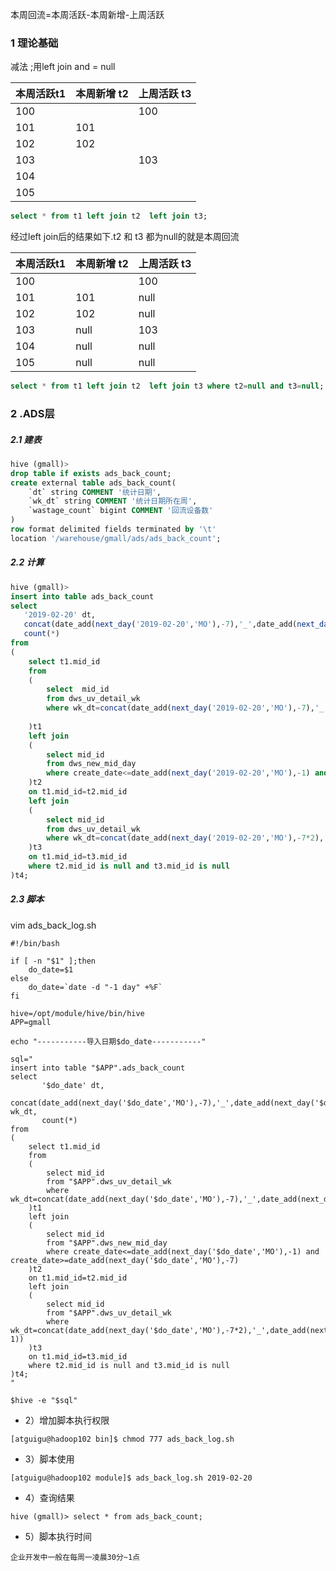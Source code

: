 本周回流=本周活跃-本周新增-上周活跃

###  1 理论基础

减法  ;用left join  and  = null

| 本周活跃t1 | 本周新增 t2 | 上周活跃 t3 |
| ---------- | ----------- | ----------- |
| 100        |             | 100         |
| 101        | 101         |             |
| 102        | 102         |             |
| 103        |             | 103         |
| 104        |             |             |
| 105        |             |             |

```sql
select * from t1 left join t2  left join t3;
```

经过left join后的结果如下.t2 和 t3 都为null的就是本周回流 

| 本周活跃t1 | 本周新增 t2 | 上周活跃 t3 |
| ---------- | ----------- | ----------- |
| 100        |             | 100         |
| 101        | 101         | null        |
| 102        | 102         | null        |
| 103        | null        | 103         |
| 104        | null        | null        |
| 105        | null        | null        |



```sql
select * from t1 left join t2  left join t3 where t2=null and t3=null;
```



###  2 .ADS层

##### 2.1 建表

```sql
hive (gmall)>
drop table if exists ads_back_count;
create external table ads_back_count( 
    `dt` string COMMENT '统计日期',
    `wk_dt` string COMMENT '统计日期所在周',
    `wastage_count` bigint COMMENT '回流设备数'
) 
row format delimited fields terminated by '\t'
location '/warehouse/gmall/ads/ads_back_count';
```

##### 2.2 计算

```sql
hive (gmall)> 
insert into table ads_back_count
select 
   '2019-02-20' dt,
   concat(date_add(next_day('2019-02-20','MO'),-7),'_',date_add(next_day('2019-02-20','MO'),-1)) wk_dt,
   count(*)
from 
(
    select t1.mid_id
    from 
    (
        select	mid_id
        from dws_uv_detail_wk
        where wk_dt=concat(date_add(next_day('2019-02-20','MO'),-7),'_',date_add(next_day('2019-02-20','MO'),-1))
    
    )t1
    left join
    (
        select mid_id
        from dws_new_mid_day
        where create_date<=date_add(next_day('2019-02-20','MO'),-1) and create_date>=date_add(next_day('2019-02-20','MO'),-7)
    )t2
    on t1.mid_id=t2.mid_id
    left join
    (
        select mid_id
        from dws_uv_detail_wk
        where wk_dt=concat(date_add(next_day('2019-02-20','MO'),-7*2),'_',date_add(next_day('2019-02-20','MO'),-7-1))
    )t3
    on t1.mid_id=t3.mid_id
    where t2.mid_id is null and t3.mid_id is null
)t4;
```

##### 2.3 脚本

vim ads_back_log.sh

```shell
#!/bin/bash

if [ -n "$1" ];then
	do_date=$1
else
	do_date=`date -d "-1 day" +%F`
fi

hive=/opt/module/hive/bin/hive
APP=gmall

echo "-----------导入日期$do_date-----------"

sql="
insert into table "$APP".ads_back_count
select 
       '$do_date' dt,
       concat(date_add(next_day('$do_date','MO'),-7),'_',date_add(next_day('$do_date','MO'),-1)) wk_dt,
       count(*)
from 
(
    select t1.mid_id
    from 
    (
        select mid_id
        from "$APP".dws_uv_detail_wk
        where wk_dt=concat(date_add(next_day('$do_date','MO'),-7),'_',date_add(next_day('$do_date','MO'),-1))
    )t1
    left join
    (
        select mid_id
        from "$APP".dws_new_mid_day
        where create_date<=date_add(next_day('$do_date','MO'),-1) and create_date>=date_add(next_day('$do_date','MO'),-7)
    )t2
    on t1.mid_id=t2.mid_id
    left join
    (
        select mid_id
        from "$APP".dws_uv_detail_wk
        where wk_dt=concat(date_add(next_day('$do_date','MO'),-7*2),'_',date_add(next_day('$do_date','MO'),-7-1))
    )t3
    on t1.mid_id=t3.mid_id
    where t2.mid_id is null and t3.mid_id is null
)t4;
"

$hive -e "$sql"
```

- 2）增加脚本执行权限

```shell
[atguigu@hadoop102 bin]$ chmod 777 ads_back_log.sh
```

- 3）脚本使用
```shell
[atguigu@hadoop102 module]$ ads_back_log.sh 2019-02-20
```

- 4）查询结果
```shell
hive (gmall)> select * from ads_back_count;
```

- 5）脚本执行时间
```text
企业开发中一般在每周一凌晨30分~1点
```
